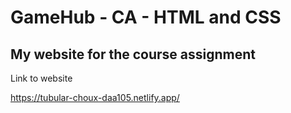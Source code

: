 # GameHub - CA - HTML and CSS

## My website for the course assignment

Link to website

https://tubular-choux-daa105.netlify.app/
